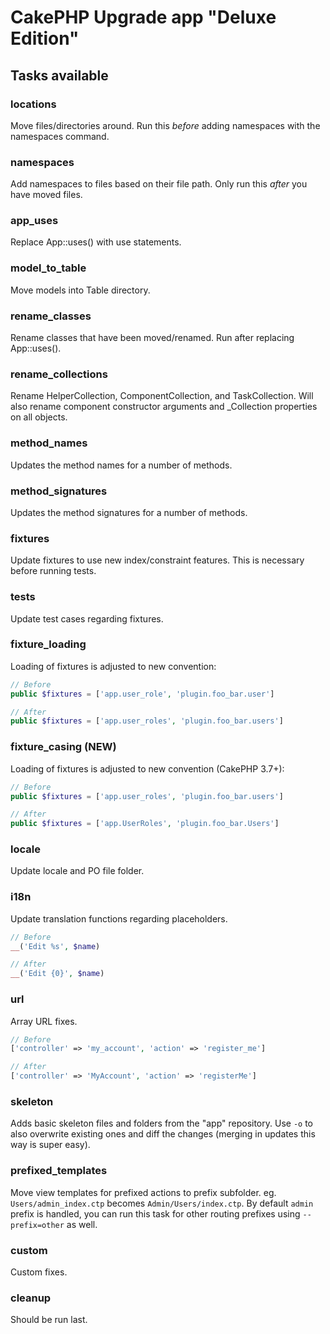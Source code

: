 # CakePHP Upgrade app "Deluxe Edition"

## Tasks available

### locations
Move files/directories around. Run this *before* adding namespaces with the namespaces command.

### namespaces
Add namespaces to files based on their file path. Only run this *after* you have moved files.

### app_uses
Replace App::uses() with use statements.

### model_to_table
Move models into Table directory.

### rename_classes
Rename classes that have been moved/renamed. Run after replacing App::uses().

### rename_collections
Rename HelperCollection, ComponentCollection, and TaskCollection. Will also
rename component constructor arguments and \_Collection properties on all
objects.

### method_names
Updates the method names for a number of methods.

### method_signatures
Updates the method signatures for a number of methods.

### fixtures
Update fixtures to use new index/constraint features. This is necessary before running tests.

### tests
Update test cases regarding fixtures.

### fixture_loading
Loading of fixtures is adjusted to new convention:
```php
// Before
public $fixtures = ['app.user_role', 'plugin.foo_bar.user']

// After
public $fixtures = ['app.user_roles', 'plugin.foo_bar.users']
```

### fixture_casing (NEW)
Loading of fixtures is adjusted to new convention (CakePHP 3.7+):
```php
// Before
public $fixtures = ['app.user_roles', 'plugin.foo_bar.users']

// After
public $fixtures = ['app.UserRoles', 'plugin.foo_bar.Users']
```

### locale
Update locale and PO file folder.

### i18n
Update translation functions regarding placeholders.
```php
// Before
__('Edit %s', $name)

// After
__('Edit {0}', $name)
```

### url
Array URL fixes.
```php
// Before
['controller' => 'my_account', 'action' => 'register_me']

// After
['controller' => 'MyAccount', 'action' => 'registerMe']
```

### skeleton
Adds basic skeleton files and folders from the "app" repository.
Use `-o` to also overwrite existing ones and diff the changes (merging in updates this way is super easy).

### prefixed_templates
Move view templates for prefixed actions to prefix subfolder. eg. `Users/admin_index.ctp` becomes `Admin/Users/index.ctp`.
By default `admin` prefix is handled, you can run this task for other routing prefixes using `--prefix=other` as well.

### custom
Custom fixes.

### cleanup
Should be run last.
